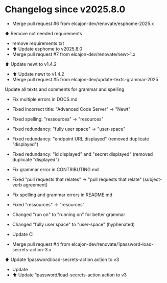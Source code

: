 # Changelog since v2025.8.0
- Merge pull request #6 from elcajon-dev/renovate/esphome-2025.x

⬆️ Remove not needed requirements 
- remove requirements.txt 
- ⬆️ Update esphome to v2025.8.0 
- Merge pull request #7 from elcajon-dev/renovate/newt-1.x

⬆️ Update newt to v1.4.2 
- ⬆️ Update newt to v1.4.2 
- Merge pull request #5 from elcajon-dev/update-texts-grammar-2025

Update all texts and comments for grammar and spelling 
- Fix multiple errors in DOCS.md

- Fixed incorrect title: "Advanced Code Server" -> "Newt"
- Fixed spelling: "ressources" -> "resources"
- Fixed redundancy: "fully user space" -> "user-space"
- Fixed redundancy: "endpoint URL displayed" (removed duplicate "displayed")
- Fixed redundancy: "id displayed" and "secret displayed" (removed duplicate "displayed") 
- Fix grammar error in CONTRIBUTING.md

- Fixed "pull requests that relates" -> "pull requests that relate" (subject-verb agreement) 
- Fix spelling and grammar errors in README.md

- Fixed "ressources" -> "resources"
- Changed "run on" to "running on" for better grammar
- Changed "fully user space" to "user-space" (hyphenated) 
- Update CI 
- Merge pull request #4 from elcajon-dev/renovate/1password-load-secrets-action-3.x

⬆️ Update 1password/load-secrets-action action to v3 
- Update 
- ⬆️ Update 1password/load-secrets-action action to v3 
